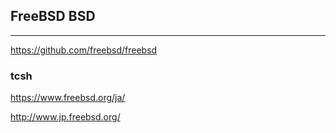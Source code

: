 ## FreeBSD BSD
---
https://github.com/freebsd/freebsd

### tcsh

https://www.freebsd.org/ja/

http://www.jp.freebsd.org/

```
```

```
```

```
```
